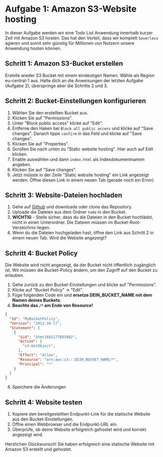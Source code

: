# Aufgabe 1: Amazon S3-Website hosting

In dieser Aufgabe werden wir eine Todo List Anwendung innerhalb kurzer Zeit mit Amazon S3 hosten. Das hat den Vorteil, dass wir komplett `Severless` agieren und somit sehr günstig für Millionen von Nutzern unsere Anwendung hosten können.

## Schritt 1: Amazon S3-Bucket erstellen

Erstelle wieder S3 Bucket mit einem eindeutigen Namen. Wähle als Region eu-central-1 aus. 
Halte dich an die Anweisungen der letzten Aufgabe (Aufgabe 2), überspringe aber die Schritte 2 und 3.

## Schritt 2: Bucket-Einstellungen konfigurieren

1. Wählen Sie den erstellten Bucket aus.
2. Klicken Sie auf "Permissions".
3. Unter "Block public access" klicke auf "Edit".
4. Entferne den Haken bei `Block all public access` und klicke auf "Save changes". Danach tippe `confirm` in das Feld und klicke auf "Save changes".
5. Klicken Sie auf "Properties".
6. Scrollen Sie nach unten zu "Static website hosting". Hier auch auf Edit klicken.
7. Enable auswählen und dann `index.html` als Indexdokumentnamen angeben.
8. Klicken Sie auf "Save changes".
9. Jetzt müsste in der Zeile "Static website hosting" ein Link angezeigt werden. Öffne diesen Link in einem neuen Tab (gerade noch ein Error)

## Schritt 3: Website-Dateien hochladen

1. Gehe auf [Github](https://github.com/themaxsandelin/todo) und downloade oder clone das Repository.
2. Uploade die Dateien aus dem Ordner `todo` in den Bucket.
3. **WICHTIG** - Stelle sicher, dass du die Dateien in den Bucket hochlädst, nicht in einen Unterordner. Die Dateien müssen im Bucket-Root-Verzeichnis liegen.
4. Wenn du die Dateien hochgeladen hast, öffne den Link aus Schritt 2 in einem neuen Tab. Wird die Website angezeigt?

## Schritt 4: Bucket Policy

Die Website wird nicht angezeigt, da der Bucket nicht öffentlich zugänglich ist. Wir müssen die Bucket-Policy ändern, um den Zugriff auf den Bucket zu erlauben.

1. Gehe zurück zu den Bucket-Einstellungen und klicke auf "Permissions".
2. Klicke auf "Bucket Policy" -> "Edit".
3. Füge folgenden Code ein und **ersetze DEIN_BUCKET_NAME mit dem Namen deines Buckets**:
4. **Beachte das `/*` am Ende von Resource!**

```json
{
  "Id": "MyBucketPolicy",
  "Version": "2012-10-17",
  "Statement": [
    {
      "Sid": "Stmt1682277883982",
      "Action": [
        "s3:GetObject",
      ],
      "Effect": "Allow",
      "Resource": "arn:aws:s3:::DEIN_BUCKET_NAME/*",
      "Principal": "*"
    }
  ]
}
```

4. Speichere die Änderungen


## Schritt 4: Website testen

1. Kopiere den bereitgestellten Endpunkt-Link für die statische Website aus den Bucket-Einstellungen.
2. Öffne einen Webbrowser und die Endpunkt-URL ein.
3. Überprüfe, ob deine Website erfolgreich gehostet wird und korrekt angezeigt wird.

Herzlichen Glückwunsch! Sie haben erfolgreich eine statische Website mit Amazon S3 erstellt und gehostet.

